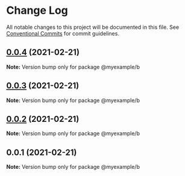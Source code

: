 # Change Log

All notable changes to this project will be documented in this file.
See [Conventional Commits](https://conventionalcommits.org) for commit guidelines.

## [0.0.4](https://github.com/petermikitsh/lerna-yarn-test/compare/v0.0.3...v0.0.4) (2021-02-21)

**Note:** Version bump only for package @myexample/b





## [0.0.3](https://github.com/petermikitsh/lerna-yarn-test/compare/v0.0.2...v0.0.3) (2021-02-21)

**Note:** Version bump only for package @myexample/b





## [0.0.2](https://github.com/petermikitsh/lerna-yarn-test/compare/v0.0.1...v0.0.2) (2021-02-21)

**Note:** Version bump only for package @myexample/b





## 0.0.1 (2021-02-21)

**Note:** Version bump only for package @myexample/b
